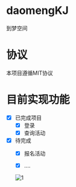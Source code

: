 # daomengKJ
到梦空间
# 协议
本项目遵循MIT协议
# 目前实现功能
- [x] 已完成项目
  - [x] 登录
  - [x] 查询活动
- [x] 待完成
  - [x] 报名活动
  - [x] ....
  
  
  ![1](https://github.com/vintingb/daomengKJ/blob/master/pic/TIM%E6%88%AA%E5%9B%BE20200208145008.png)
